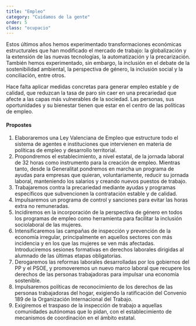 ```yaml
---
title: "Empleo"
category: "Cuidamos de la gente"
order: 5
class: "ocupacio"
---
```


<div class="programa-intro">

Estos últimos años hemos experimentado transformaciones económicas estructurales que han modificado el mercado de trabajo: la globalización y la extensión de las nuevas tecnologías, la automatización y la precarización. También hemos experimentado, sin embargo, la inclusión en el debate de la sostenibilidad ambiental, la perspectiva de género, la inclusión social y la conciliación, entre otros.

Hace falta aplicar medidas concretas para generar empleo estable y de calidad, que reduzcan la tasa de paro sin caer en una precariedad que afecte a las capas más vulnerables de la sociedad. Las personas, sus oportunidades y su bienestar tienen que estar en el centro de las políticas de empleo. 

</div>

<div class="programa-box">

#### Propostes

1.	Elaboraremos una Ley Valenciana de Empleo que estructure todo el sistema de agentes e instituciones que intervienen en materia de políticas de empleo y desarrollo territorial.
2.	Propondremos el establecimiento, a nivel estatal, de la jornada laboral de 32 horas como instrumento para la creación de empleo. Mientras tanto, desde la Generalitat pondremos en marcha un programa de ayudas para empresas que quieran, voluntariamente, reducir su jornada laboral, manteniendo los salarios y creando nuevos puestos de trabajo.
3.	Trabajaremos contra la precariedad mediante ayudas y programas específicos que subvencionen la contratación estable y de calidad.
4.	Impulsaremos un programa de control y sanciones para evitar las horas extra no remuneradas. 
5.	Incidiremos en la incorporación de la perspectiva de género en todos los programas de empleo como herramienta para facilitar la inclusión sociolaboral de las mujeres.
6.	Intensificaremos las campañas de inspección y prevención de la economía irregular, principalmente en aquellos sectores con más incidencia y en los que las mujeres se ven más afectadas. Introduciremos sesiones formativas en derechos laborales dirigidas al alumnado de las últimas etapas obligatorias.
7.	Derogaremos las reformas laborales desarrolladas por los gobiernos del PP y el PSOE, y promoveremos un nuevo marco laboral que recupere los derechos de las personas trabajadoras para impulsar una economía sostenible.
8.	Impulsaremos políticas de reconocimiento de los derechos de las personas trabajadoras del hogar, exigiendo la ratificación del Convenio 189 de la Organización Internacional del Trabajo.
9.	Exigiremos el traspaso de la inspección de trabajo a aquellas comunidades autónomas que lo pidan, con el establecimiento de mecanismos de coordinación en el ámbito estatal.

</div>